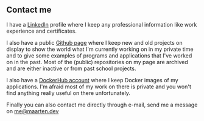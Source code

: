 ## Contact me

I have a [LinkedIn](https://www.linkedin.com/in/maarten-van-der-heijden-webdev/) profile where
I keep any professional information like work experience and certificates. 

I also have a public
[Github page](https://github.com/survivorbat) where I keep new and old projects on display to
show the world what I'm currently working on in my private time and to give some examples
of programs and applications that I've worked on in the past. Most of the (public) repositories
on my page are archived and are either inactive or from past school projects.

I also have a [DockerHub account](https://hub.docker.com/u/survivorbat) where I keep Docker images
of my applications. I'm afraid most of my work on there is private and you won't find anything
really useful on there unfortunately.

Finally you can also contact me directly through e-mail, send me a message on [me@maarten.dev](mailto:me@maarten.dev)
